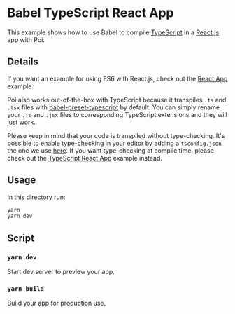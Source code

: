 # Babel TypeScript React App

This example shows how to use Babel to compile [TypeScript](http://typescriptlang.org) in a [React.js](https://reactjs.org) app with Poi.

## Details

If you want an example for using ES6 with React.js, check out the [React App](../react-app) example.

Poi also works out-of-the-box with TypeScript because it transpiles `.ts` and `.tsx` files with [babel-preset-typescript](https://babeljs.io/docs/en/babel-preset-typescript) by default. You can simply rename your `.js` and `.jsx` files to corresponding TypeScript extensions and they will just work.

Please keep in mind that your code is transpiled without type-checking. It's possible to enable type-checking in your editor by adding a `tsconfig.json` the one we use [here](./tsconfig.json). If you want type-checking at compile time, please check out the [TypeScript React App](../typescript-react-app) example instead.

## Usage

In this directory run:

```bash
yarn
yarn dev
```

## Script

### `yarn dev`

Start dev server to preview your app.

### `yarn build`

Build your app for production use.
